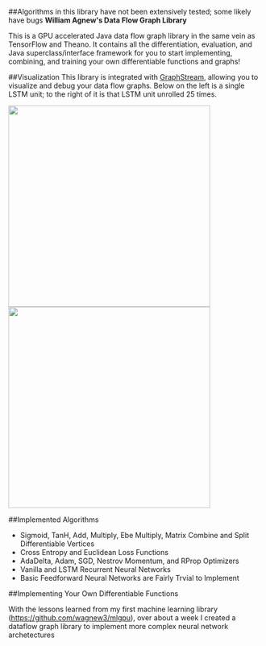 ##Algorithms in this library have not been extensively tested; some likely have bugs
**William Agnew's Data Flow Graph Library**

This is a GPU accelerated Java data flow graph library in the same vein as TensorFlow and Theano. It contains all the differentiation, evaluation, and Java superclass/interface framework for you to start implementing, combining, and training your own differentiable functions and graphs! 

##Visualization
This library is integrated with <a href="http://graphstream-project.org/">GraphStream</a>, allowing you to visualize and debug your data flow graphs. Below on the left is a single LSTM unit; to the right of it is that LSTM unit unrolled 25 times.

<img src="https://github.com/wagnew/ComputeGraph/tree/master/ComputeGraph/data/LSTM.jpg" width="400">


<img src="https://github.com/wagnew/ComputeGraph/tree/master/ComputeGraph/data/LSTMU25.jpg" width="400">

##Implemented Algorithms
* Sigmoid, TanH, Add, Multiply, Ebe Multiply, Matrix Combine and Split Differentiable Vertices
* Cross Entropy and Euclidean Loss Functions
* AdaDelta, Adam, SGD, Nestrov Momentum, and RProp Optimizers
* Vanilla and LSTM Recurrent Neural Networks
* Basic Feedforward Neural Networks are Fairly Trvial to Implement

##Implementing Your Own Differentiable Functions

With the lessons learned from my first machine learning library (https://github.com/wagnew3/mlgpu), over about a week I created a dataflow graph library to implement more complex neural network archetectures